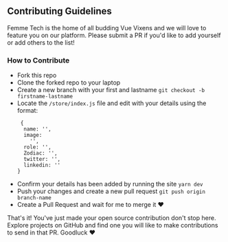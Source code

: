 ## Contributing Guidelines

Femme Tech is the home of all budding Vue Vixens and we will love to feature you on our platform. Please submit a PR if you'd like to add yourself or add others to the list!

### How to Contribute

- Fork this repo
- Clone the forked repo to your laptop
- Create a new branch with your first and lastname `git checkout -b firstname-lastname`
- Locate the `/store/index.js` file and edit with your details using the format:
  ```
   {
    name: '',
    image:
      '',
    role: '',
    Zodiac: '',
    twitter: '',
    linkedin: ''
  }
  ```
- Confirm your details has been added by running the site `yarn dev`
- Push your changes and create a new pull request `git push origin branch-name`
- Create a Pull Request and wait for me to merge it ❤️

That's it! You've just made your open source contribution don't stop here. Explore projects on GitHub and find one you will like to make contributions to send in that PR. Goodluck ❤️
